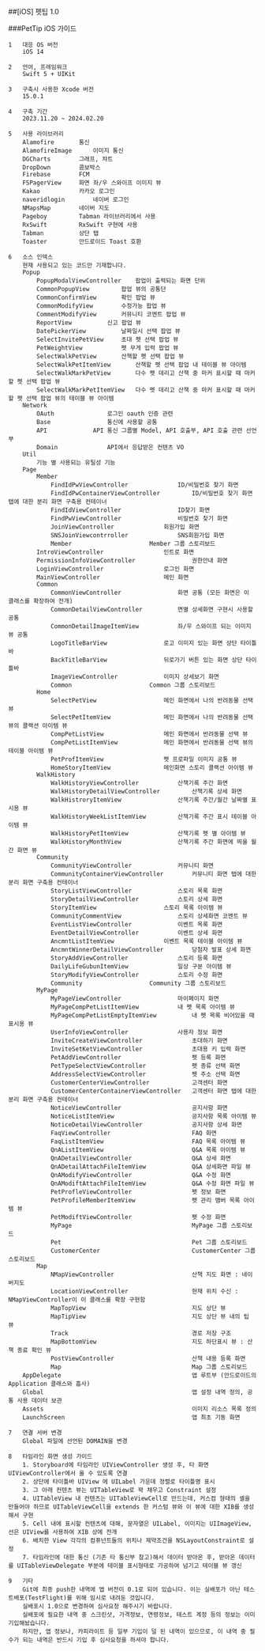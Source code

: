##[iOS] 펫팁 1.0

###PetTip iOS 가이드															

	1	대응 OS 버전																
		iOS 14																
																		
	2	언어, 프레임워크																
		Swift 5 + UIKit 																
																		
	3	구축시 사용한 Xcode 버전																
		15.0.1																
																		
	4	구축 기간																
		2023.11.20 ~ 2024.02.20																
																		
	5	사용 라이브러리																
		Alamofire		통신														
		AlamofireImage		이미지 통신														
		DGCharts		그래프, 챠트														
		DropDown		콤보박스														
		Firebase		FCM														
		FSPagerView		화면 좌/우 스와이프 이미지 뷰														
		Kakao			카카오 로그인														
		naveridlogin		네이버 로그인														
		NMapsMap		네이버 지도														
		Pageboy			Tabman 라이브러리에서 사용														
		RxSwift			RxSwift 구현에 사용														
		Tabman			상단 탭														
		Toaster			안드로이드 Toast 호환														
																		
	6	소스 인덱스																
		현재 사용되고 있는 코드만 기재합니다.																
		Popup																
			PopupModalViewController	팝업이 출력되는 화면 단위										
			CommonPopupView			팝업 뷰의 공통단										
			CommonConfirmView		확인 팝업 뷰										
			CommonModifyView		수정가능 팝업 뷰										
			CommentModifyView		커뮤니티 코멘트 팝업 뷰										
			ReportView			신고 팝업 뷰										
			DatePickerView			날짜일시 선택 팝업 뷰										
			SelectInvitePetView		초대 펫 선택 팝업 뷰										
			PetWeightView			펫 무게 입력 팝업 뷰										
			SelectWalkPetView		산책할 펫 선택 팝업 뷰										
			SelectWalkPetItemView		산책할 펫 선택 팝업 내 테이블 뷰 아이템										
			SelectWalkMarkPetView		다수 펫 데리고 산책 중 마커 표시할 때 마커할 펫 선택 팝업 뷰										
			SelectWalkMarkPetItemView	다수 펫 데리고 산책 중 마커 표시할 때 마커할 펫 선택 팝업 뷰의 테이블 뷰 아이템										
		Network																
			OAuth				로그인 oauth 인증 관련										
			Base				통신에 사용할 공통										
			API				API 통신 그룹별 Model, API 호출부, API 호출 관련 선언부										
			Domain				API에서 응답받은 컨텐츠 VO										
		Util																
			기능 별 사용되는 유틸성 기능															
		Page																
			Member															
				FindIdPwViewController				ID/비밀번호 찾기 화면										
				FindIdPwContainerViewController			ID/비밀번호 찾기 화면 탭에 대한 분리 화면 구축용 컨테이너										
				FindIdViewController				ID찾기 화면										
				FindPwViewController				비밀번호 찾기 화면										
				JoinViewController				회원가입 화면										
				SNSJoinViewcontrroller				SNS회원가입 화면										
				Member						Member 그룹 스토리보드										
			IntroViewController					인트로 화면										
			PermissionInfoViewController				권한안내 화면										
			LoginViewController					로그인 화면										
			MainViewController 					메인 화면										
			Common																
				CommonViewController				화면 공통 (모든 화면은 이 클래스를 확장하여 전개)										
				CommonDetailViewController			면별 상세화면 구현시 사용할 공통										
				CommonDetailImageItemView			좌/우 스와이프 되는 이미지 뷰 공통										
				LogoTitleBarView				로고 이미지 있는 화면 상단 타이틀바										
				BackTitleBarView				뒤로가기 버튼 있는 화면 상단 타이틀바										
				ImageViewController				이미지 상세보기 화면										
				Common						Common 그룹 스토리보드										
			Home																
				SelectPetView					메인 화면에서 나의 반려동물 선택 뷰										
				SelectPetItemView				메인 화면에서 나의 반려동물 선택 뷰의 콜랙션 아이템 뷰										
				CompPetListView					메인 화면에서 반려동물 선택 뷰										
				CompPetListItemView				메인 화면에서 반려동물 선택 뷰의 테이블 아이템 뷰										
				PetProfItemView					펫 프로파일 이미지 공통 뷰										
				HomeStoryItemView				메인화면 스토리 콜랙션 아이템 뷰										
			WalkHistory																
				WalkHistoryViewController			산책기록 주간 화면										
				WalkHistoryDetailViewController			산책기록 상세 화면										
				WalkHistroryItemView				산책기록 주간/월간 날짜별 표시용 뷰										
				WalkHistoryWeekListItemView			산책기록 주간 표시 테이블 아이템 뷰										
				WalkHistoryPetItemView				산책기록 펫 별 아이템 뷰										
				WalkHistoryMonthView 				산책기록 주간 화면에 띄울 월간 화면 뷰										
			Community															
				CommunityViewController				커뮤니티 화면										
				CommunityContainerViewController		커뮤니티 화면 탭에 대한 분리 화면 구축용 컨테이너										
				StoryListViewController				스토리 목록 화면										
				StoryDetailViewController			스토리 상세 화면										
				StoryItemView					스토리 목록 아이템 뷰										
				CommunityCommentView				스토리 상세화면 코멘트 뷰										
				EventListViewController				이벤트 목록 화면										
				EventDetailViewController			이벤트 상세 화면										
				AncmntListItemView				이벤트 목록 테이블 아이템 뷰										
				AncmntWinnerDetailViewController		당첨자 발표 상세 화면										
				StoryAddViewController				스토리 등록 화면										
				DailyLifeGubunItemView				일상 구분 아이템 뷰										
				StoryModifyViewController			스토리 수정 화면										
				Community					Community 그룹 스토리보드										
			MyPage															
				MyPageViewController				마이페이지 화면										
				MyPageCompPetListItemView			내 펫 목록 아이템 뷰										
				MyPageCompPetListEmptyItemView			내 펫 목록 비어있을 때 표시용 뷰										
				UserInfoViewController				사용자 정보 화면										
				InviteCreateViewController				초대하기 화면										
				InviteSetKetViewController 				초대용 키 입력 화면										
				PetAddViewController					펫 등록 화면										
				PetTypeSelectViewController				펫 종류 선택 화면										
				AddressSelectViewController				펫 주소 선택 화면										
				CustomerCenterViewController			고객센터 화면										
				CustomerCenterContainerViewController	고객센터 화면 탭에 대한 분리 화면 구축용 컨테이너										
				NoticeViewController					공지사항 화면										
				NoticeListItemView						공지사항 목록 아이템 뷰										
				NoticeDetailViewController				공지사항 상세 화면										
				FaqViewController						FAQ 화면										
				FaqListItemView							FAQ 목록 아이템 뷰										
				QnAListItemView							Q&A 목록 아이템 뷰										
				QnADetailViewController					Q&A 상세 화면										
				QnADetailAttachFileItemView				Q&A 상세화면 파일 뷰										
				QnAModifyViewController					Q&A 수정 화면										
				QnAModiftAttachFileItemView				Q&A 수정 화면 파일 뷰										
				PetProfleViewController					펫 정보 화면										
				PetProfileMemberItemView				펫 관리 맴버 목록 아이템 뷰										
				PetModiftViewController					펫 수정 화면										
				MyPage									MyPage 그룹 스토리보드										
				Pet										Pet 그룹 스토리보드										
				CustomerCenter							CustomerCenter 그룹 스토리보드										
			Map															
				NMapViewController						산책 지도 화면 : 네이버지도										
				LocationViewController					현재 위치 수신 : NMapViewController이 이 클래스를 확장 구현함										
				MapTopView								지도 상단 뷰										
				MapTipView								지도 상단 뷰 내의 팁 뷰										
				Track									경로 저장 구조										
				MapBottomView							지도 하단표시 뷰 : 산책 종료 확인 뷰										
				PostViewController						산책 내용 등록 화면										
				Map										Map 그룹 스토리보드										
		AppDelegate										앱 루트부 (안드로이드의 Application 클래스와 흡사)										
		Global											앱 설정 내역 정의, 공통 사용 데이터 보관										
		Assets											이미지 리소스 목록 정의										
		LaunchScreen									앱 최초 기동 화면										
																		
	7	연결 서버 변경																
		Global 파일에 선언된 DOMAIN을 변경																
																		
	8	타임라인 화면 생성 가이드																
		1. Storyboard에 타임라인 UIViewController 생성 후, 타 화면 UIViewController에서 올 수 있도록 연결 																
		2. 상단에 타이틀바 UIView 에 UILabel 가운데 정렬로 타이틀명 표시																
		3. 그 아래 컨텐츠 뷰는 UITableView로 꽉 채우고 Constraint 설정																
		4. UITableView 내 컨텐츠는 UITableViewCell로 만드는데, 커스컴 형태의 셀을 만들어야 하므로 UITableViewCell을 extends 한 커스텀 뷰와 이 뷰에 대한 XIB를 생성해서 구현																
		5. Cell 내에 표시할 컨텐츠에 대해, 문자열은 UILabel, 이미지는 UIImageView, 선은 UIView를 사용하여 XIB 상에 전개 																
		6. 배치한 View 각각의 컴퓨넌트들의 위치나 제약조건을 NSLayoutConstraint로 설정																
		7. 타임라인에 대한 통신 (기존 타 통신부 참고)해서 데이터 받아온 후, 받아온 데이터를 UITableViewDelegate 부분에 테이블 표시형태로 가공하여 넘기고 테이블 뷰 갱신																
																		
	9	기타																
		Git에 최종 push한 내역에 앱 버전이 0.1로 되어 있습니다. 이는 실배포가 아닌 테스트배포(TestFlight)를 위해 임시로 내려둔 것입니다.																
		실배포시 1.0으로 변경하여 심사요청 해주시기 바랍니다.																
		실배포에 필요한 내역 중 스크린샷, 가격정보, 연령정보, 테스트 계정 등의 정보는 이미 기입해놨습니다.																
		하지만, 앱 정보나, 카피라이트 등 일부 기입이 덜 된 내역이 있으므로, 이 내역 중 필수가 되는 내역은 반드시 기입 후 심사요청을 하셔야 합니다.																

